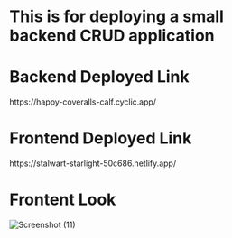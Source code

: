 <h1>This is for deploying  a small backend CRUD application </h1>

<h1>Backend Deployed Link</h1>
https://happy-coveralls-calf.cyclic.app/

<h1>Frontend Deployed Link</h1>
https://stalwart-starlight-50c686.netlify.app/

<h1>Frontent Look</h1>

![Screenshot (11)](https://user-images.githubusercontent.com/112858206/221795207-2e058927-4ef5-40be-9814-54287818272c.png)
